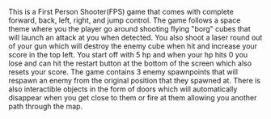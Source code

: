 This is a First Person Shooter(FPS) game that comes with complete forward, back, left, right, and jump control. The game follows a space theme where you the player go around shooting flying "borg" cubes that will launch an attack at you when detected. 
You also shoot a laser round out of your gun which will destroy the enemy cube when hit and increase your score in the top left. You start off with 5 hp and when your hp hits 0 you lose and can hit the restart button at the bottom of the screen which also resets
your score. The game contains 3 enemy spawnpoints that will respawn an enemy from the original position that they spawned at. There is also interactible objects in the form of doors which will automatically disappear when you get close to them or fire at them 
allowing you another path through the map.

